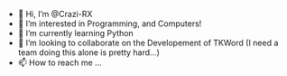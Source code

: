 - 👋 Hi, I’m @Crazi-RX
- 👀 I’m interested in Programming, and Computers!
- 🌱 I’m currently learning Python
- 💞️ I’m looking to collaborate on the Developement of TKWord (I need a team doing this alone is pretty hard...)
- 📫 How to reach me ...

<!---
Crazi-RX/Crazi-RX is a ✨ special ✨ repository because its `README.md` (this file) appears on your GitHub profile.
You can click the Preview link to take a look at your changes.
--->

